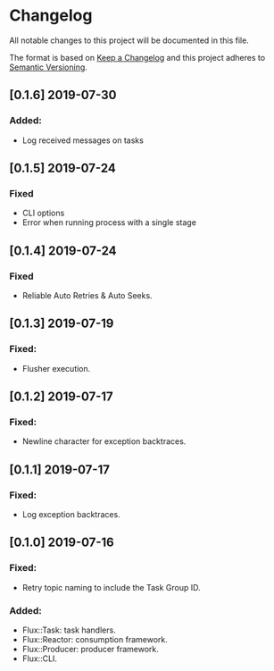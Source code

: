 # Changelog
All notable changes to this project will be documented in this file.

The format is based on [Keep a Changelog](http://keepachangelog.com/en/1.0.0/)
and this project adheres to [Semantic Versioning](http://semver.org/spec/v2.0.0.html).

## [0.1.6] 2019-07-30
### Added:
- Log received messages on tasks

## [0.1.5] 2019-07-24
### Fixed
- CLI options
- Error when running process with a single stage

## [0.1.4] 2019-07-24
### Fixed
- Reliable Auto Retries & Auto Seeks.

## [0.1.3] 2019-07-19
### Fixed:
- Flusher execution.

## [0.1.2] 2019-07-17
### Fixed:
- Newline character for exception backtraces.

## [0.1.1] 2019-07-17
### Fixed:
- Log exception backtraces.

## [0.1.0] 2019-07-16
### Fixed:
- Retry topic naming to include the Task Group ID.

### Added:
- Flux::Task: task handlers.
- Flux::Reactor: consumption framework.
- Flux::Producer: producer framework.
- Flux::CLI.
